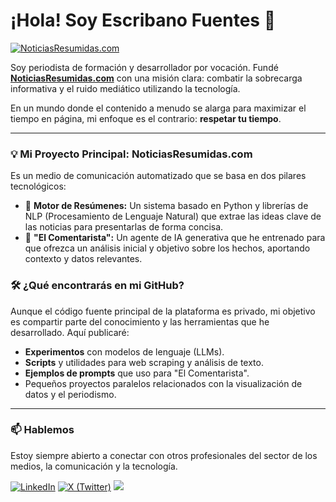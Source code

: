 # ¡Hola! Soy Escribano Fuentes 👋

<a href="https://noticiasresumidas.com"><img src="https://img.shields.io/badge/Visita_mi_web-NoticiasResumidas.com-blue?style=for-the-badge&logo=world" alt="NoticiasResumidas.com"/></a>

Soy periodista de formación y desarrollador por vocación. Fundé **[NoticiasResumidas.com](https://noticiasresumidas.com)** con una misión clara: combatir la sobrecarga informativa y el ruido mediático utilizando la tecnología.

En un mundo donde el contenido a menudo se alarga para maximizar el tiempo en página, mi enfoque es el contrario: **respetar tu tiempo**.

---

### 💡 Mi Proyecto Principal: NoticiasResumidas.com

Es un medio de comunicación automatizado que se basa en dos pilares tecnológicos:

*   🤖 **Motor de Resúmenes:** Un sistema basado en Python y librerías de NLP (Procesamiento de Lenguaje Natural) que extrae las ideas clave de las noticias para presentarlas de forma concisa.
*   🤖 **"El Comentarista":** Un agente de IA generativa que he entrenado para que ofrezca un análisis inicial y objetivo sobre los hechos, aportando contexto y datos relevantes.

### 🛠️ ¿Qué encontrarás en mi GitHub?

Aunque el código fuente principal de la plataforma es privado, mi objetivo es compartir parte del conocimiento y las herramientas que he desarrollado. Aquí publicaré:

*   **Experimentos** con modelos de lenguaje (LLMs).
*   **Scripts** y utilidades para web scraping y análisis de texto.
*   **Ejemplos de prompts** que uso para "El Comentarista".
*   Pequeños proyectos paralelos relacionados con la visualización de datos y el periodismo.

---

### 📫 Hablemos

Estoy siempre abierto a conectar con otros profesionales del sector de los medios, la comunicación y la tecnología.

<a href="https://www.linkedin.com/in/escribano-fuentes-989618381/"><img src="https://img.shields.io/badge/LinkedIn-Escribano_Fuentes-blue?style=for-the-badge&logo=linkedin-white" alt="LinkedIn"/></a>
<a href="https://x.com/EscribanoFNR"><img src="https://img.shields.io/badge/X_(Twitter)-EscribanoFNR-black?style=for-the-badge&logo=x" alt="X (Twitter)"/></a>
<a href="https://www.instagram.com/escribanofuentes/"><img src="https://img.shields.io/badge/Instagram-escribanofuentes-red?style=for-the-badge&logo=Instagram"/></a>

